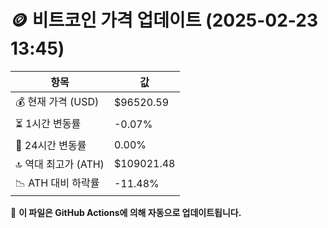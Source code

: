 # 🪙 비트코인 가격 업데이트 (2025-02-23 13:45)

| 항목                | 값 |
|--------------------|----------------|
| 💰 현재 가격 (USD) | $96520.59 |
| ⏳ 1시간 변동률    | -0.07% |
| 📆 24시간 변동률   | 0.00% |
| 🔝 역대 최고가 (ATH) | $109021.48 |
| 📉 ATH 대비 하락률 | -11.48% |

🔄 **이 파일은 GitHub Actions에 의해 자동으로 업데이트됩니다.**
